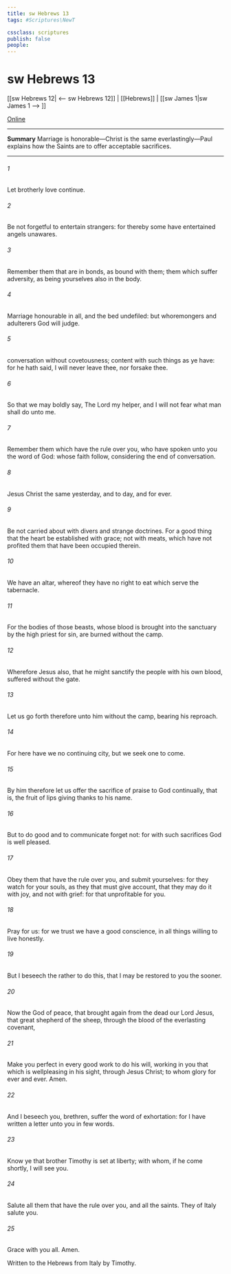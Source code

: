 ```yaml
---
title: sw Hebrews 13
tags: #Scriptures\NewT

cssclass: scriptures
publish: false
people:
---
```


# sw Hebrews 13
[[sw Hebrews 12| <-- sw Hebrews 12]] | [[Hebrews]] | [[sw James 1|sw James 1 --> ]]

[Online](https://churchofjesuschrist.org/study/scriptures/nt/heb/13?lang=eng)

---
__Summary__
Marriage is honorable—Christ is the same everlastingly—Paul explains how the Saints are to offer acceptable sacrifices.

---
###### 1 
Let brotherly love continue.

###### 2 
Be not forgetful to entertain strangers: for thereby some have entertained angels unawares.

###### 3 
Remember them that are in bonds, as bound with them;  them which suffer adversity, as being yourselves also in the body.

###### 4 
Marriage  honourable in all, and the bed undefiled: but whoremongers and adulterers God will judge.

###### 5 
 conversation  without covetousness;  content with such things as ye have: for he hath said, I will never leave thee, nor forsake thee.

###### 6 
So that we may boldly say, The Lord  my helper, and I will not fear what man shall do unto me.

###### 7 
Remember them which have the rule over you, who have spoken unto you the word of God: whose faith follow, considering the end of  conversation.

###### 8 
Jesus Christ the same yesterday, and to day, and for ever.

###### 9 
Be not carried about with divers and strange doctrines. For  a good thing that the heart be established with grace; not with meats, which have not profited them that have been occupied therein.

###### 10 
We have an altar, whereof they have no right to eat which serve the tabernacle.

###### 11 
For the bodies of those beasts, whose blood is brought into the sanctuary by the high priest for sin, are burned without the camp.

###### 12 
Wherefore Jesus also, that he might sanctify the people with his own blood, suffered without the gate.

###### 13 
Let us go forth therefore unto him without the camp, bearing his reproach.

###### 14 
For here have we no continuing city, but we seek one to come.

###### 15 
By him therefore let us offer the sacrifice of praise to God continually, that is, the fruit of  lips giving thanks to his name.

###### 16 
But to do good and to communicate forget not: for with such sacrifices God is well pleased.

###### 17 
Obey them that have the rule over you, and submit yourselves: for they watch for your souls, as they that must give account, that they may do it with joy, and not with grief: for that  unprofitable for you.

###### 18 
Pray for us: for we trust we have a good conscience, in all things willing to live honestly.

###### 19 
But I beseech  the rather to do this, that I may be restored to you the sooner.

###### 20 
Now the God of peace, that brought again from the dead our Lord Jesus, that great shepherd of the sheep, through the blood of the everlasting covenant,

###### 21 
Make you perfect in every good work to do his will, working in you that which is wellpleasing in his sight, through Jesus Christ; to whom  glory for ever and ever. Amen.

###### 22 
And I beseech you, brethren, suffer the word of exhortation: for I have written a letter unto you in few words.

###### 23 
Know ye that  brother Timothy is set at liberty; with whom, if he come shortly, I will see you.

###### 24 
Salute all them that have the rule over you, and all the saints. They of Italy salute you.

###### 25 
Grace  with you all. Amen.

Written to the Hebrews from Italy by Timothy.

